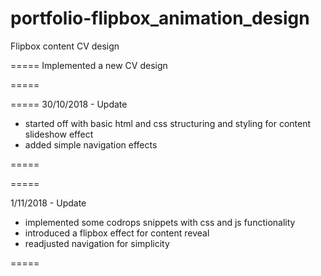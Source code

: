# portfolio-flipbox_animation_design
Flipbox content CV design

=====
Implemented a new CV design

=====

=====
30/10/2018 - Update

- started off with basic html and css structuring and styling for content slideshow effect
- added simple navigation effects

=====

=====

1/11/2018 - Update

- implemented some codrops snippets with css and js functionality
- introduced a flipbox effect for content reveal
- readjusted navigation for simplicity 


=====